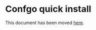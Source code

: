 # Confgo quick install

This document has been moved [here](https://jitsi.github.io/handbook/docs/devops-guide/devops-guide-quickstart).
